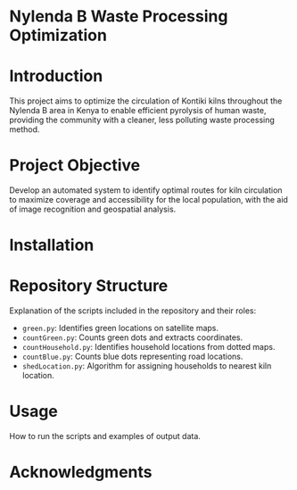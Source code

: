 
# Nylenda B Waste Processing Optimization

# Introduction #
This project aims to optimize the circulation of Kontiki kilns throughout the Nylenda B area in Kenya to enable efficient pyrolysis of human waste, providing the community with a cleaner, less polluting waste processing method.

# Project Objective #
Develop an automated system to identify optimal routes for kiln circulation to maximize coverage and accessibility for the local population, with the aid of image recognition and geospatial analysis.

# Installation #

# Repository Structure #
Explanation of the scripts included in the repository and their roles:

- `green.py`: Identifies green locations on satellite maps.
- `countGreen.py`: Counts green dots and extracts coordinates.
- `countHousehold.py`: Identifies household locations from dotted maps.
- `countBlue.py`: Counts blue dots representing road locations.
- `shedLocation.py`: Algorithm for assigning households to nearest kiln location.

# Usage #
How to run the scripts and examples of output data.

# Acknowledgments #

